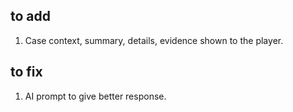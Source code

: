 ## to add
1. Case context, summary, details, evidence shown to the player.

## to fix
1. AI prompt to give better response.